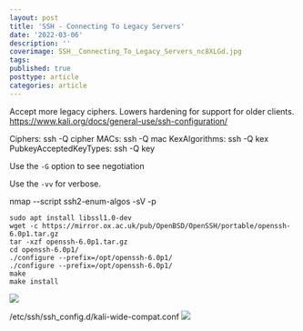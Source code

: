 ```yaml
---
layout: post
title: 'SSH - Connecting To Legacy Servers'
date: '2022-03-06'
description: ''
coverimage: SSH__Connecting_To_Legacy_Servers_nc8XLGd.jpg
tags: 
published: true
posttype: article
categories: article
---
```

Accept more legacy ciphers. Lowers hardening for support for older clients. 
https://www.kali.org/docs/general-use/ssh-configuration/



Ciphers: ssh -Q cipher
MACs: ssh -Q mac
KexAlgorithms: ssh -Q kex
PubkeyAcceptedKeyTypes: ssh -Q key


Use the `-G` option to see negotiation 

Use the `-vv` for verbose.


nmap --script ssh2-enum-algos -sV -p <port> <host>


```
sudo apt install libssl1.0-dev
wget -c https://mirror.ox.ac.uk/pub/OpenBSD/OpenSSH/portable/openssh-6.0p1.tar.gz
tar -xzf openssh-6.0p1.tar.gz
cd openssh-6.0p1/
./configure --prefix=/opt/openssh-6.0p1/
./configure --prefix=/opt/openssh-6.0p1/
make 
make install 
```
<img src="/static/c38f2220-e15a-46c4-a306-9bd78f59f012.png">


/etc/ssh/ssh_config.d/kali-wide-compat.conf
<img src="/static/77ebcb2a-7c9d-46a4-bdc2-492183739299.png">

